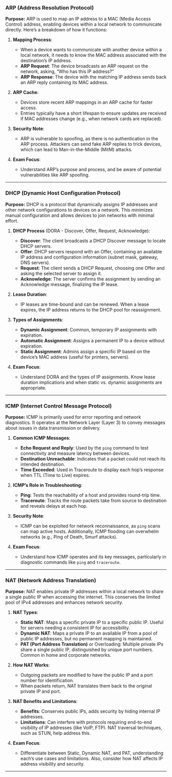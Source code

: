 ### ARP (Address Resolution Protocol)
**Purpose:** ARP is used to map an IP address to a MAC (Media Access Control) address, enabling devices within a local network to communicate directly. Here’s a breakdown of how it functions:

1. **Mapping Process**:
   - When a device wants to communicate with another device within a local network, it needs to know the MAC address associated with the destination’s IP address.
   - **ARP Request**: The device broadcasts an ARP request on the network, asking, “Who has this IP address?”
   - **ARP Response**: The device with the matching IP address sends back an ARP reply containing its MAC address.

2. **ARP Cache**:
   - Devices store recent ARP mappings in an ARP cache for faster access.
   - Entries typically have a short lifespan to ensure updates are received if MAC addresses change (e.g., when network cards are replaced).

3. **Security Note**:
   - ARP is vulnerable to spoofing, as there is no authentication in the ARP process. Attackers can send fake ARP replies to trick devices, which can lead to Man-in-the-Middle (MitM) attacks.

4. **Exam Focus**:
   - Understand ARP’s purpose and process, and be aware of potential vulnerabilities like ARP spoofing.

---

### DHCP (Dynamic Host Configuration Protocol)
**Purpose:** DHCP is a protocol that dynamically assigns IP addresses and other network configurations to devices on a network. This minimizes manual configuration and allows devices to join networks with minimal effort.

1. **DHCP Process** (DORA - Discover, Offer, Request, Acknowledge):
   - **Discover**: The client broadcasts a DHCP Discover message to locate DHCP servers.
   - **Offer**: DHCP servers respond with an Offer, containing an available IP address and configuration information (subnet mask, gateway, DNS servers).
   - **Request**: The client sends a DHCP Request, choosing one Offer and asking the selected server to assign it.
   - **Acknowledge**: The server confirms the assignment by sending an Acknowledge message, finalizing the IP lease.

2. **Lease Duration**:
   - IP leases are time-bound and can be renewed. When a lease expires, the IP address returns to the DHCP pool for reassignment.

3. **Types of Assignments**:
   - **Dynamic Assignment**: Common, temporary IP assignments with expiration.
   - **Automatic Assignment**: Assigns a permanent IP to a device without expiration.
   - **Static Assignment**: Admins assign a specific IP based on the device’s MAC address (useful for printers, servers).

4. **Exam Focus**:
   - Understand DORA and the types of IP assignments. Know lease duration implications and when static vs. dynamic assignments are appropriate.

---

### ICMP (Internet Control Message Protocol)
**Purpose:** ICMP is primarily used for error reporting and network diagnostics. It operates at the Network Layer (Layer 3) to convey messages about issues in data transmission or delivery.

1. **Common ICMP Messages**:
   - **Echo Request and Reply**: Used by the `ping` command to test connectivity and measure latency between devices.
   - **Destination Unreachable**: Indicates that a packet could not reach its intended destination.
   - **Time Exceeded**: Used in Traceroute to display each hop’s response when TTL (Time to Live) expires.

2. **ICMP’s Role in Troubleshooting**:
   - **Ping**: Tests the reachability of a host and provides round-trip time.
   - **Traceroute**: Tracks the route packets take from source to destination and reveals delays at each hop.

3. **Security Note**:
   - ICMP can be exploited for network reconnaissance, as `ping` scans can map active hosts. Additionally, ICMP flooding can overwhelm networks (e.g., Ping of Death, Smurf attacks).

4. **Exam Focus**:
   - Understand how ICMP operates and its key messages, particularly in diagnostic commands like `ping` and `traceroute`.

---

### NAT (Network Address Translation)
**Purpose:** NAT enables private IP addresses within a local network to share a single public IP when accessing the internet. This conserves the limited pool of IPv4 addresses and enhances network security.

1. **NAT Types**:
   - **Static NAT**: Maps a specific private IP to a specific public IP. Useful for servers needing a consistent IP for accessibility.
   - **Dynamic NAT**: Maps a private IP to an available IP from a pool of public IP addresses, but no permanent mapping is maintained.
   - **PAT (Port Address Translation)** or Overloading: Multiple private IPs share a single public IP, distinguished by unique port numbers. Common in home and corporate networks.

2. **How NAT Works**:
   - Outgoing packets are modified to have the public IP and a port number for identification.
   - When packets return, NAT translates them back to the original private IP and port.

3. **NAT Benefits and Limitations**:
   - **Benefits**: Conserves public IPs, adds security by hiding internal IP addresses.
   - **Limitations**: Can interfere with protocols requiring end-to-end visibility of IP addresses (like VoIP, FTP). NAT traversal techniques, such as STUN, help address this.

4. **Exam Focus**:
   - Differentiate between Static, Dynamic NAT, and PAT, understanding each’s use cases and limitations. Also, consider how NAT affects IP address visibility and security.

---
